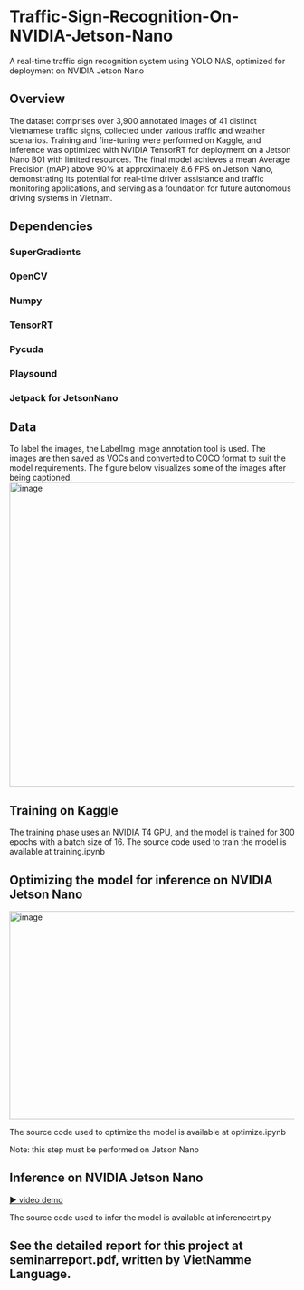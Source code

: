 # Traffic-Sign-Recognition-On-NVIDIA-Jetson-Nano
A real-time traffic sign recognition system using YOLO NAS, optimized for deployment on NVIDIA Jetson Nano
## Overview 
The dataset comprises over 3,900 annotated images of 41 distinct Vietnamese traffic signs, collected under various traffic and weather scenarios. Training and fine-tuning were performed on Kaggle, and inference was optimized with NVIDIA TensorRT for deployment on a Jetson Nano B01 with limited resources. The final model achieves a mean Average Precision (mAP) above 90% at approximately 8.6 FPS on Jetson Nano, demonstrating its potential for real-time driver assistance and traffic monitoring applications, and serving as a foundation for future autonomous driving systems in Vietnam.
## Dependencies
### SuperGradients
### OpenCV
### Numpy
### TensorRT
### Pycuda
### Playsound
### Jetpack for JetsonNano
## Data
To label the images, the LabelImg image annotation tool is used. The images are then saved as VOCs and converted to COCO format to suit the model requirements. The figure below visualizes some of the images after being captioned.
<img width="1002" height="538" alt="image" src="https://github.com/user-attachments/assets/9e94a9ef-1b92-4b49-9ad9-76b5d240db3b" />
## Training on Kaggle
The training phase uses an NVIDIA T4 GPU, and the model is trained for 300 epochs with a batch size of 16. The source code used to train the model is available at training.ipynb
## Optimizing the model for inference on NVIDIA Jetson Nano
<img width="906" height="368" alt="image" src="https://github.com/user-attachments/assets/33004681-c3d3-425c-8344-4122c84dc3c7" />

The source code used to optimize the model is available at optimize.ipynb

Note: this step must be performed on Jetson Nano
## Inference on NVIDIA Jetson Nano
[▶ video demo](https://youtu.be/8OtaHCjE_lQ)

The source code used to infer the model is available at inferencetrt.py

## See the detailed report for this project at seminarreport.pdf, written by VietNamme Language.
